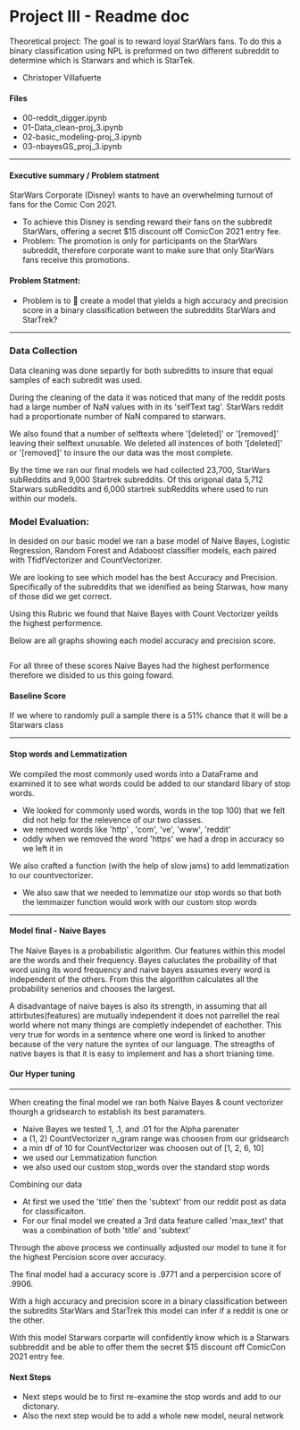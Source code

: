 # Project III - Readme doc 
Theoretical project: The goal is to reward loyal StarWars fans. To do this a binary classification using NPL is preformed on two different subreddit to determine which is Starwars and which is StarTek.

- Christoper Villafuerte


#### Files 

- 00-reddit_digger.ipynb
- 01-Data_clean-proj_3.ipynb
- 02-basic_modeling-proj_3.ipynb
- 03-nbayesGS_proj_3.ipynb


---

#### Executive summary / Problem statment

StarWars Corporate (Disney) wants to have an overwhelming turnout of fans for the Comic Con 2021.  
- To achieve this Disney is sending reward their fans on the  subbredit StarWars, offering a secret $15 discount off ComicCon 2021 entry fee.  
- Problem: The promotion is only for participants on the StarWars subreddit, therefore corporate want to make sure that only StarWars fans receive this promotions.

#### Problem Statment:

- Problem is to  create a model that yields a high accuracy and precision score in a binary classification between the subreddits StarWars and StarTrek?
    

---

### Data Collection

Data cleaning was done separtly for both subreditts to insure that equal samples of each subredit was used.

   During the cleaning of the data it was noticed that many of the reddit posts had a large number of NaN values with in its 'selfText tag'.  StarWars reddit had a proportionate number of NaN compared to starwars.

We also found that a number of selftexts where '[deleted]' or '[removed]' leaving their selftext unusable. We deleted all instences of both '[deleted]' or '[removed]' to insure the our data was the most complete. 

  By the time we ran our final models we had collected 23,700, StarWars subReddits and 9,000 Startrek subreddits.  Of this origonal data 5,712 Starwars subReddits and 6,000 startrek subReddits where used to run within our models. 

### Model Evaluation:

In desided on our basic model we ran a base model of Naive Bayes, Logistic Regression, Random Forest and Adaboost classifier models, each paired with TfidfVectorizer and CountVectorizer.  

We are looking to see which model has the best Accuracy and Precision.
Specifically of the subreddits that we idenified as being Starwas, how many of those did we get correct. 

Using this Rubric we found that Naive Bayes with Count Vectorizer yeilds the highest performence. 

Below are all graphs showing each model accuracy and precision score. 


```python

```

For all three of these scores Naive Bayes had the highest performence therefore we disided to us this going foward. 

#### Baseline Score

If we where to randomly pull a sample there is a 51% chance that it will be a Starwars class

---

#### Stop words and Lemmatization 

We compiled the most commonly used words into a DataFrame and examined it to see what words could be added to our standard libary of stop words.
- We looked for commonly used words, words in the top 100) that we felt did not help for the relevence of our two classes. 
- we removed words like 'http' , 'com', 've', 'www', 'reddit'
- oddly when we removed the word 'https' we had a drop in accuracy so we left it in

We also crafted a function (with the help of slow jams) to add lemmatization to our countvectorizer. 
- We also saw that we needed to lemmatize our stop words so that both the lemmaizer function would work with our custom stop words

---

#### Model final - Naive Bayes

The Naive Bayes is a probabilistic algorithm.  Our features within this model are the words and their frequency.  Bayes caluclates the probaility of that word using its word frequency and naive bayes assumes every word is independent of the others.  From this the algorithm calculates all the probability senerios and chooses the largest.

A disadvantage of naive bayes is also its strength, in assuming that all attirbutes(features) are mutually independent it does not parrellel the real world where not many things are completly independet of eachother.  This very true for words in a sentence where one word is linked to another because of the very nature the syntex of our language. 
The streagths of native bayes is that it is easy to implement and has a short trianing time.

#### Our Hyper tuning

---

When creating the final model we ran both Naive Bayes & count vectorizer thourgh a gridsearch to establish its best paramaters. 
- Naive Bayes we tested 1, .1, and .01 for the Alpha parenater 
- a (1, 2) CountVectorizer n_gram range was choosen from our gridsearch 
- a min df of 10 for CountVectorizer was choosen out of [1, 2, 6, 10]
- we  used our Lemmatization function 
- we also used our custom stop_words over the standard stop words


Combining our data
- At first we used the 'title' then the 'subtext' from our reddit post as data for classificaiton. 
- For our final model we created a 3rd data feature called 'max_text' that was a combination of both 'title' and 'subtext' 

Through the above process we continually adjusted our model to tune it for the highest Percision score over accuracy.

The final model had a accuracy score is .9771 and a perpercision score of .9906.

With a high accuracy and precision score in a binary classification between the subredits StarWars and StarTrek this model can infer if a reddit is one or the other. 

With this model Starwars corparte will confidently know which is a Starwars subbreddit and be able to offer them the secret $15 discount off ComicCon 2021 entry fee. 

#### Next Steps

- Next steps would be to first re-examine the stop words and add to our dictonary.
- Also the next step would be to add a whole new model, neural network


```python

```
